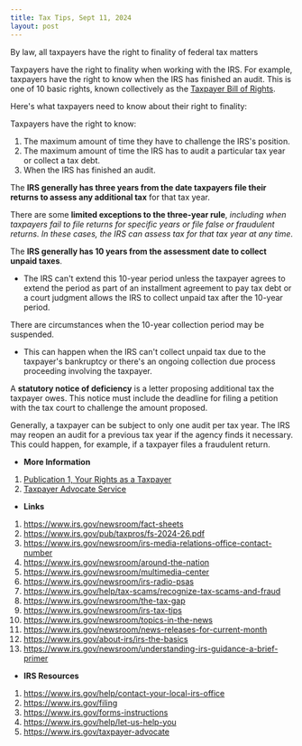 ```yaml
---
title: Tax Tips, Sept 11, 2024
layout: post
---
```


By law, all taxpayers have the right to finality of federal tax matters

Taxpayers have the right to finality when working with the IRS. For example, taxpayers have the right to know when the IRS has finished an audit. This is one of 10 basic rights, known collectively as the [Taxpayer Bill of Rights](https://www.irs.gov/taxpayer-bill-of-rights).

Here's what taxpayers need to know about their right to finality:

Taxpayers have the right to know:  
1. The maximum amount of time they have to challenge the IRS's position.  
2. The maximum amount of time the IRS has to audit a particular tax year or collect a tax debt.   
3. When the IRS has finished an audit.  

The **IRS generally has three years from the date taxpayers file their returns to assess any additional tax** for that tax year.
     
There are some **limited exceptions to the three-year rule**, *including when taxpayers fail to file returns for specific years or file false or fraudulent returns. In these cases, the IRS can assess tax for that tax year at any time*.  

The **IRS generally has 10 years from the assessment date to collect unpaid taxes**.  
  - The IRS can't extend this 10-year period unless the taxpayer agrees to extend the period as part of an installment agreement to pay tax debt or a court judgment allows the IRS to collect unpaid tax after the 10-year period.
     
There are circumstances when the 10-year collection period may be suspended.  
  - This can happen when the IRS can't collect unpaid tax due to the taxpayer's bankruptcy or there's an ongoing collection due process proceeding involving the taxpayer.  

A **statutory notice of deficiency** is a letter proposing additional tax the taxpayer owes. This notice must include the deadline for filing a petition with the tax court to challenge the amount proposed.  

Generally, a taxpayer can be subject to only one audit per tax year. The IRS may reopen an audit for a previous tax year if the agency finds it necessary. This could happen, for example, if a taxpayer files a fraudulent return.  

- **More Information**

1. [Publication 1, Your Rights as a Taxpayer](https://www.irs.gov/pub/irs-pdf/p1.pdf)  
1. [Taxpayer Advocate Service](https://www.taxpayeradvocate.irs.gov/)  

- **Links**

1. https://www.irs.gov/newsroom/fact-sheets  
1. https://www.irs.gov/pub/taxpros/fs-2024-26.pdf  
1. https://www.irs.gov/newsroom/irs-media-relations-office-contact-number  
1. https://www.irs.gov/newsroom/around-the-nation  
1. https://www.irs.gov/newsroom/multimedia-center  
1. https://www.irs.gov/newsroom/irs-radio-psas  
1. https://www.irs.gov/help/tax-scams/recognize-tax-scams-and-fraud  
1. https://www.irs.gov/newsroom/the-tax-gap  
1. https://www.irs.gov/newsroom/irs-tax-tips  
1. https://www.irs.gov/newsroom/topics-in-the-news  
1. https://www.irs.gov/newsroom/news-releases-for-current-month  
1. https://www.irs.gov/about-irs/irs-the-basics  
1. https://www.irs.gov/newsroom/understanding-irs-guidance-a-brief-primer  

- **IRS Resources**

1. https://www.irs.gov/help/contact-your-local-irs-office  
1. https://www.irs.gov/filing  
1. https://www.irs.gov/forms-instructions  
1. https://www.irs.gov/help/let-us-help-you  
1. https://www.irs.gov/taxpayer-advocate  
